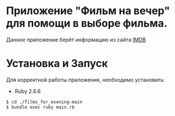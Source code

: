 # Приложение "Фильм на вечер" для помощи в выборе фильма.
Данное приложение берёт информацию из сайта [IMDB](https://www.imdb.com/chart/top/?ref_=nv_mv_250/?is-redirected=1/)

# Установка и Запуск
Для корректной работы приложения, необходимо установить:
* Ruby 2.6.6

```$ git clone git@github.com:bekushka/films_for_evening.git
$ cd ./films_for_evening-main
$ bundle exec ruby main.rb
```
